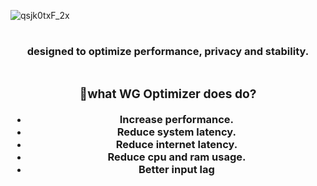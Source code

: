 ![qsjk0txF_2x](https://user-images.githubusercontent.com/132106663/236639761-10b05693-7301-4498-a483-b073e464a95e.png)
<h1 align="center"></h1>

<div align="center">
<h3 align="center">designed to optimize performance, privacy and stability.
<div align="center">

<h1 align="center"></h1>
<h3 align="center">🤔what WG Optimizer does do?</h3>

- Increase performance.
- Reduce system latency.
- Reduce internet latency.
- Reduce cpu and ram usage.
- Better input lag
